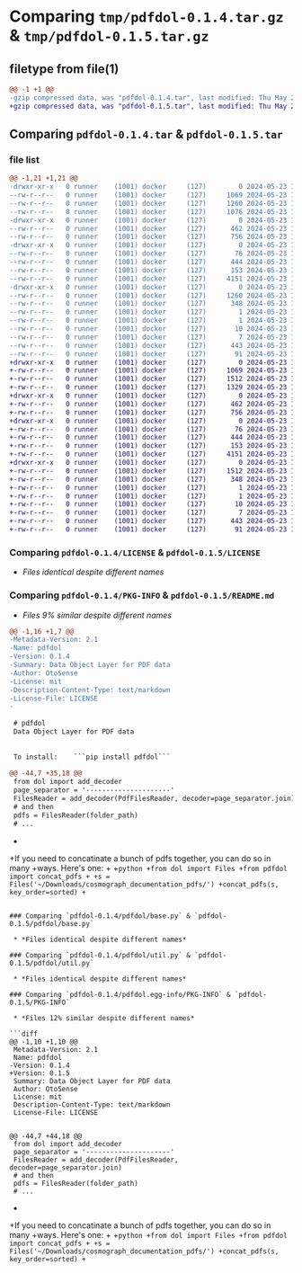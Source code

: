 # Comparing `tmp/pdfdol-0.1.4.tar.gz` & `tmp/pdfdol-0.1.5.tar.gz`

## filetype from file(1)

```diff
@@ -1 +1 @@
-gzip compressed data, was "pdfdol-0.1.4.tar", last modified: Thu May 23 12:25:58 2024, max compression
+gzip compressed data, was "pdfdol-0.1.5.tar", last modified: Thu May 23 12:27:36 2024, max compression
```

## Comparing `pdfdol-0.1.4.tar` & `pdfdol-0.1.5.tar`

### file list

```diff
@@ -1,21 +1,21 @@
-drwxr-xr-x   0 runner    (1001) docker     (127)        0 2024-05-23 12:25:58.200355 pdfdol-0.1.4/
--rw-r--r--   0 runner    (1001) docker     (127)     1069 2024-05-23 12:25:27.000000 pdfdol-0.1.4/LICENSE
--rw-r--r--   0 runner    (1001) docker     (127)     1260 2024-05-23 12:25:58.200355 pdfdol-0.1.4/PKG-INFO
--rw-r--r--   0 runner    (1001) docker     (127)     1076 2024-05-23 12:25:27.000000 pdfdol-0.1.4/README.md
-drwxr-xr-x   0 runner    (1001) docker     (127)        0 2024-05-23 12:25:58.200355 pdfdol-0.1.4/pdfdol/
--rw-r--r--   0 runner    (1001) docker     (127)      462 2024-05-23 12:25:27.000000 pdfdol-0.1.4/pdfdol/__init__.py
--rw-r--r--   0 runner    (1001) docker     (127)      756 2024-05-23 12:25:27.000000 pdfdol-0.1.4/pdfdol/base.py
-drwxr-xr-x   0 runner    (1001) docker     (127)        0 2024-05-23 12:25:58.200355 pdfdol-0.1.4/pdfdol/tests/
--rw-r--r--   0 runner    (1001) docker     (127)       76 2024-05-23 12:25:27.000000 pdfdol-0.1.4/pdfdol/tests/__init__.py
--rw-r--r--   0 runner    (1001) docker     (127)      444 2024-05-23 12:25:27.000000 pdfdol-0.1.4/pdfdol/tests/test_base.py
--rw-r--r--   0 runner    (1001) docker     (127)      153 2024-05-23 12:25:27.000000 pdfdol-0.1.4/pdfdol/tests/utils_for_testing.py
--rw-r--r--   0 runner    (1001) docker     (127)     4151 2024-05-23 12:25:35.000000 pdfdol-0.1.4/pdfdol/util.py
-drwxr-xr-x   0 runner    (1001) docker     (127)        0 2024-05-23 12:25:58.200355 pdfdol-0.1.4/pdfdol.egg-info/
--rw-r--r--   0 runner    (1001) docker     (127)     1260 2024-05-23 12:25:58.000000 pdfdol-0.1.4/pdfdol.egg-info/PKG-INFO
--rw-r--r--   0 runner    (1001) docker     (127)      348 2024-05-23 12:25:58.000000 pdfdol-0.1.4/pdfdol.egg-info/SOURCES.txt
--rw-r--r--   0 runner    (1001) docker     (127)        1 2024-05-23 12:25:58.000000 pdfdol-0.1.4/pdfdol.egg-info/dependency_links.txt
--rw-r--r--   0 runner    (1001) docker     (127)        1 2024-05-23 12:25:58.000000 pdfdol-0.1.4/pdfdol.egg-info/not-zip-safe
--rw-r--r--   0 runner    (1001) docker     (127)       10 2024-05-23 12:25:58.000000 pdfdol-0.1.4/pdfdol.egg-info/requires.txt
--rw-r--r--   0 runner    (1001) docker     (127)        7 2024-05-23 12:25:58.000000 pdfdol-0.1.4/pdfdol.egg-info/top_level.txt
--rw-r--r--   0 runner    (1001) docker     (127)      443 2024-05-23 12:25:58.204355 pdfdol-0.1.4/setup.cfg
--rw-r--r--   0 runner    (1001) docker     (127)       91 2024-05-23 12:25:27.000000 pdfdol-0.1.4/setup.py
+drwxr-xr-x   0 runner    (1001) docker     (127)        0 2024-05-23 12:27:36.323398 pdfdol-0.1.5/
+-rw-r--r--   0 runner    (1001) docker     (127)     1069 2024-05-23 12:27:12.000000 pdfdol-0.1.5/LICENSE
+-rw-r--r--   0 runner    (1001) docker     (127)     1512 2024-05-23 12:27:36.323398 pdfdol-0.1.5/PKG-INFO
+-rw-r--r--   0 runner    (1001) docker     (127)     1329 2024-05-23 12:27:12.000000 pdfdol-0.1.5/README.md
+drwxr-xr-x   0 runner    (1001) docker     (127)        0 2024-05-23 12:27:36.319398 pdfdol-0.1.5/pdfdol/
+-rw-r--r--   0 runner    (1001) docker     (127)      462 2024-05-23 12:27:12.000000 pdfdol-0.1.5/pdfdol/__init__.py
+-rw-r--r--   0 runner    (1001) docker     (127)      756 2024-05-23 12:27:12.000000 pdfdol-0.1.5/pdfdol/base.py
+drwxr-xr-x   0 runner    (1001) docker     (127)        0 2024-05-23 12:27:36.323398 pdfdol-0.1.5/pdfdol/tests/
+-rw-r--r--   0 runner    (1001) docker     (127)       76 2024-05-23 12:27:12.000000 pdfdol-0.1.5/pdfdol/tests/__init__.py
+-rw-r--r--   0 runner    (1001) docker     (127)      444 2024-05-23 12:27:12.000000 pdfdol-0.1.5/pdfdol/tests/test_base.py
+-rw-r--r--   0 runner    (1001) docker     (127)      153 2024-05-23 12:27:12.000000 pdfdol-0.1.5/pdfdol/tests/utils_for_testing.py
+-rw-r--r--   0 runner    (1001) docker     (127)     4151 2024-05-23 12:27:16.000000 pdfdol-0.1.5/pdfdol/util.py
+drwxr-xr-x   0 runner    (1001) docker     (127)        0 2024-05-23 12:27:36.323398 pdfdol-0.1.5/pdfdol.egg-info/
+-rw-r--r--   0 runner    (1001) docker     (127)     1512 2024-05-23 12:27:36.000000 pdfdol-0.1.5/pdfdol.egg-info/PKG-INFO
+-rw-r--r--   0 runner    (1001) docker     (127)      348 2024-05-23 12:27:36.000000 pdfdol-0.1.5/pdfdol.egg-info/SOURCES.txt
+-rw-r--r--   0 runner    (1001) docker     (127)        1 2024-05-23 12:27:36.000000 pdfdol-0.1.5/pdfdol.egg-info/dependency_links.txt
+-rw-r--r--   0 runner    (1001) docker     (127)        1 2024-05-23 12:27:36.000000 pdfdol-0.1.5/pdfdol.egg-info/not-zip-safe
+-rw-r--r--   0 runner    (1001) docker     (127)       10 2024-05-23 12:27:36.000000 pdfdol-0.1.5/pdfdol.egg-info/requires.txt
+-rw-r--r--   0 runner    (1001) docker     (127)        7 2024-05-23 12:27:36.000000 pdfdol-0.1.5/pdfdol.egg-info/top_level.txt
+-rw-r--r--   0 runner    (1001) docker     (127)      443 2024-05-23 12:27:36.323398 pdfdol-0.1.5/setup.cfg
+-rw-r--r--   0 runner    (1001) docker     (127)       91 2024-05-23 12:27:12.000000 pdfdol-0.1.5/setup.py
```

### Comparing `pdfdol-0.1.4/LICENSE` & `pdfdol-0.1.5/LICENSE`

 * *Files identical despite different names*

### Comparing `pdfdol-0.1.4/PKG-INFO` & `pdfdol-0.1.5/README.md`

 * *Files 9% similar despite different names*

```diff
@@ -1,16 +1,7 @@
-Metadata-Version: 2.1
-Name: pdfdol
-Version: 0.1.4
-Summary: Data Object Layer for PDF data
-Author: OtoSense
-License: mit
-Description-Content-Type: text/markdown
-License-File: LICENSE
-
 
 # pdfdol
 Data Object Layer for PDF data
 
 
 To install:	```pip install pdfdol```
 
@@ -44,7 +35,18 @@
 from dol import add_decoder
 page_separator = '---------------------'
 FilesReader = add_decoder(PdfFilesReader, decoder=page_separator.join)
 # and then
 pdfs = FilesReader(folder_path)
 # ...
 ```
+
+If you need to concatinate a bunch of pdfs together, you can do so in many
+ways. Here's one:
+
+```python
+from dol import Files
+from pdfdol import concat_pdfs
+
+s = Files('~/Downloads/cosmograph_documentation_pdfs/')
+concat_pdfs(s, key_order=sorted)
+```
```

### Comparing `pdfdol-0.1.4/pdfdol/base.py` & `pdfdol-0.1.5/pdfdol/base.py`

 * *Files identical despite different names*

### Comparing `pdfdol-0.1.4/pdfdol/util.py` & `pdfdol-0.1.5/pdfdol/util.py`

 * *Files identical despite different names*

### Comparing `pdfdol-0.1.4/pdfdol.egg-info/PKG-INFO` & `pdfdol-0.1.5/PKG-INFO`

 * *Files 12% similar despite different names*

```diff
@@ -1,10 +1,10 @@
 Metadata-Version: 2.1
 Name: pdfdol
-Version: 0.1.4
+Version: 0.1.5
 Summary: Data Object Layer for PDF data
 Author: OtoSense
 License: mit
 Description-Content-Type: text/markdown
 License-File: LICENSE
 
 
@@ -44,7 +44,18 @@
 from dol import add_decoder
 page_separator = '---------------------'
 FilesReader = add_decoder(PdfFilesReader, decoder=page_separator.join)
 # and then
 pdfs = FilesReader(folder_path)
 # ...
 ```
+
+If you need to concatinate a bunch of pdfs together, you can do so in many
+ways. Here's one:
+
+```python
+from dol import Files
+from pdfdol import concat_pdfs
+
+s = Files('~/Downloads/cosmograph_documentation_pdfs/')
+concat_pdfs(s, key_order=sorted)
+```
```

